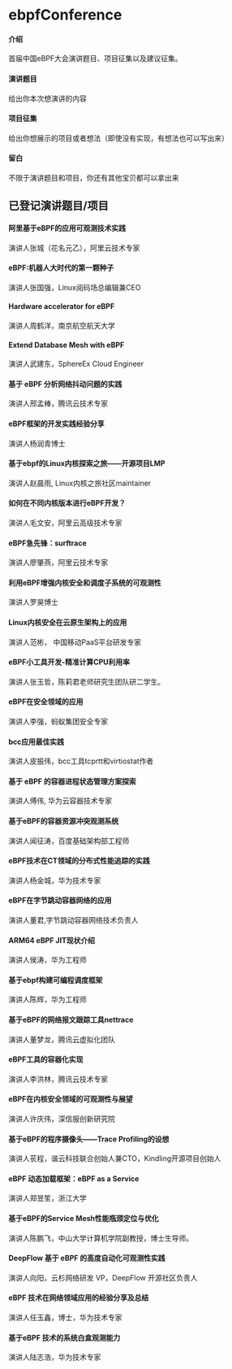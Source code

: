 # ebpfConference

#### 介绍
首届中国eBPF大会演讲题目、项目征集以及建议征集。

#### 演讲题目
给出你本次想演讲的内容


#### 项目征集
给出你想展示的项目或者想法（即使没有实现，有想法也可以写出来）

#### 留白

不限于演讲题目和项目，你还有其他宝贝都可以拿出来




## 已登记演讲题目/项目

#### 阿里基于eBPF的应用可观测技术实践
演讲人张城（花名元乙），阿里云技术专家


#### eBPF:机器人大时代的第一颗种子
演讲人张国强，Linux阅码场总编辑兼CEO



#### Hardware accelerator for eBPF 
演讲人周鹤洋，南京航空航天大学


####  Extend Database Mesh with eBPF 
演讲人武建东，SphereEx Cloud Engineer


####  基于 eBPF 分析网络抖动问题的实践
演讲人邢孟棒，腾讯云技术专家 


####  eBPF框架的开发实践经验分享
演讲人杨润青博士

#### 基于ebpf的Linux内核探索之旅——开源项目LMP
演讲人赵晨雨, Linux内核之旅社区maintainer


####  如何在不同内核版本进行eBPF开发？
演讲人毛文安，阿里云高级技术专家


####  eBPF急先锋：surftrace
演讲人廖肇燕，阿里云技术专家


####  利用eBPF增强内核安全和调度子系统的可观测性
演讲人罗昊博士


####  Linux内核安全在云原生架构上的应用
演讲人范彬， 中国移动PaaS平台研发专家

####  eBPF小工具开发-精准计算CPU利用率 
演讲人张玉哲，陈莉君老师研究生团队研二学生。




#### eBPF在安全领域的应用
演讲人李强，蚂蚁集团安全专家

#### bcc应用最佳实践
演讲人皮振伟，bcc工具tcprtt和virtiostat作者


#### 基于 eBPF 的容器进程状态管理方案探索
演讲人傅伟, 华为云容器技术专家


#### 基于eBPF的容器资源冲突观测系统
演讲人闻征涛，百度基础架构部工程师



####  eBPF技术在CT领域的分布式性能追踪的实践
演讲人杨金城，华为技术专家 


####  eBPF在字节跳动容器网络的应用
演讲人董君,字节跳动容器网络技术负责人



####   ARM64 eBPF JIT现状介绍
演讲人侯涛，华为工程师 



#### 基于ebpf构建可编程调度框架  
演讲人陈辉，华为工程师



#### 基于eBPF的网络报文跟踪工具nettrace
演讲人董梦龙，腾讯云虚拟化团队


#### eBPF工具的容器化实现
演讲人李洪林，腾讯云技术专家 


#### eBPF在内核安全领域的可观测性与展望
演讲人许庆伟，深信服创新研究院


#### 基于eBPF的程序摄像头——Trace Profiling的设想
演讲人苌程，谐云科技联合创始人兼CTO，Kindling开源项目创始人


####  eBPF 动态加载框架：eBPF as a Service
演讲人郑昱笙，浙江大学


#### 基于eBPF的Service Mesh性能瓶颈定位与优化
演讲人陈鹏飞，中山大学计算机学院副教授，博士生导师。


#### DeepFlow 基于 eBPF 的高度自动化可观测性实践
演讲人向阳，云杉网络研发 VP，DeepFlow 开源社区负责人


#### eBPF 技术在网络领域应用的经验分享及总结 
演讲人任玉鑫，博士，华为技术专家


#### 基于eBPF 技术的系统白盒观测能力
演讲人陆志浩，华为技术专家